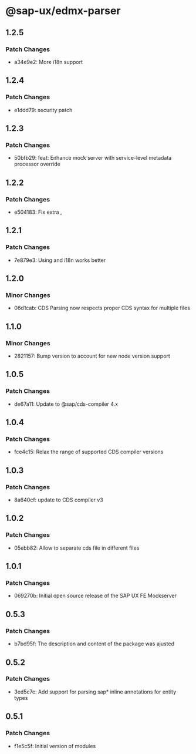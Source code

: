 # @sap-ux/edmx-parser

## 1.2.5

### Patch Changes

-   a34e9e2: More i18n support

## 1.2.4

### Patch Changes

-   e1ddd79: security patch

## 1.2.3

### Patch Changes

-   50bfb29: feat: Enhance mock server with service-level metadata processor override

## 1.2.2

### Patch Changes

-   e504183: Fix extra ,

## 1.2.1

### Patch Changes

-   7e879e3: Using and i18n works better

## 1.2.0

### Minor Changes

-   06d1cab: CDS Parsing now respects proper CDS syntax for multiple files

## 1.1.0

### Minor Changes

-   2821157: Bump version to account for new node version support

## 1.0.5

### Patch Changes

-   de67a11: Update to @sap/cds-compiler 4.x

## 1.0.4

### Patch Changes

-   fce4c15: Relax the range of supported CDS compiler versions

## 1.0.3

### Patch Changes

-   8a640cf: update to CDS compiler v3

## 1.0.2

### Patch Changes

-   05ebb82: Allow to separate cds file in different files

## 1.0.1

### Patch Changes

-   069270b: Initial open source release of the SAP UX FE Mockserver

## 0.5.3

### Patch Changes

-   b7bd95f: The description and content of the package was ajusted

## 0.5.2

### Patch Changes

-   3ed5c7c: Add support for parsing sap\* inline annotations for entity types

## 0.5.1

### Patch Changes

-   f1e5c5f: Initial version of modules
